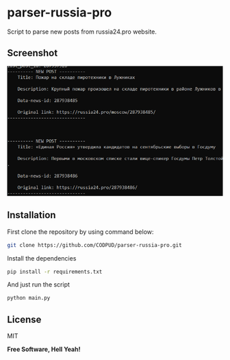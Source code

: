 # parser-russia-pro
Script to parse new posts from russia24.pro website.

## Screenshot
![](https://github.com/CODPUD/parser-russia-pro/blob/main/screenshots/example.png)

## Installation

First clone the repository by using command below:
```sh
git clone https://github.com/CODPUD/parser-russia-pro.git
```

Install the dependencies
```sh
pip install -r requirements.txt
```

And just run the script
```python
python main.py
```

## License

MIT

**Free Software, Hell Yeah!**
